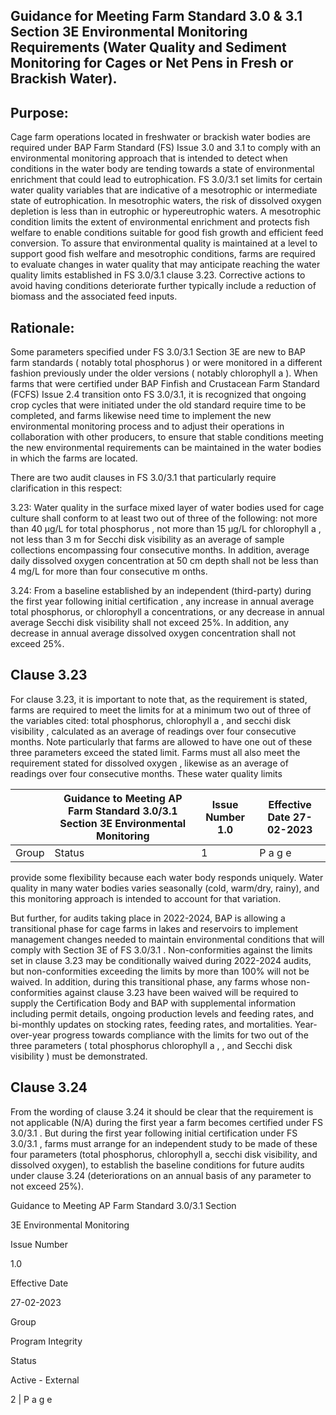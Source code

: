 <!-- image -->

## Guidance for Meeting Farm Standard 3.0 &amp; 3.1 Section 3E Environmental Monitoring Requirements (Water Quality and Sediment Monitoring for Cages or Net Pens in Fresh or Brackish Water).

## Purpose:

Cage farm operations located in freshwater or brackish water bodies are required under BAP Farm Standard (FS) Issue 3.0 and 3.1 to comply with an environmental monitoring approach that is intended to detect when conditions in the water body are tending towards a state of environmental enrichment that could lead to eutrophication.  FS 3.0/3.1 set limits for certain water quality variables that are indicative of a mesotrophic or intermediate state  of  eutrophication.  In  mesotrophic  waters,  the  risk  of  dissolved  oxygen  depletion  is  less  than  in eutrophic  or  hypereutrophic  waters.  A  mesotrophic  condition  limits  the  extent  of  environmental enrichment and protects fish welfare to enable conditions suitable for good fish growth and efficient feed conversion.  To assure that environmental quality is maintained at a level to support good fish welfare and mesotrophic conditions, farms are required to evaluate changes in water quality that may anticipate reaching the water quality limits established in FS 3.0/3.1 clause 3.23.  Corrective actions to avoid having conditions deteriorate further typically include a reduction of biomass and the associated feed inputs.

## Rationale:

Some parameters specified under FS 3.0/3.1 Section 3E are new to BAP farm standards ( notably total phosphorus ) or were monitored in a different fashion previously under the older versions ( notably chlorophyll a ).  When farms that were certified under BAP Finfish and Crustacean Farm Standard (FCFS) Issue 2.4 transition onto FS 3.0/3.1, it is recognized that ongoing crop cycles that were initiated under the old standard require time to be completed, and farms likewise need time to implement the new environmental monitoring process and to adjust their operations in collaboration with other producers, to ensure that stable conditions meeting the new environmental requirements can be maintained in the water bodies in which the farms are located.

There are two audit clauses in FS 3.0/3.1 that particularly require clarification in this respect:

3.23: Water quality in the surface mixed layer of water bodies used for cage culture shall conform to at least two out of three of the following: not more than 40 μg/L for total phosphorus , not more than 15 μg/L for chlorophyll  a , not  less  than  3  m  for Secchi  disk  visibility as  an  average  of  sample  collections encompassing four consecutive months. In addition, average daily dissolved oxygen concentration at 50 cm depth shall not be less than 4 mg/L for more than four consecutive m onths.

3.24: From a baseline established by an independent (third-party) during the first year following initial certification ,  any  increase  in  annual  average  total  phosphorus,  or  chlorophyll  a  concentrations,  or  any decrease in annual average Secchi disk visibility shall not exceed 25%. In addition, any decrease in annual average dissolved oxygen concentration shall not exceed 25%.

## Clause 3.23

For clause 3.23, it is important to note that, as the requirement is stated, farms are required to meet the limits for at a minimum two out of three of the variables cited: total phosphorus, chlorophyll a , and secchi disk visibility , calculated as an average of readings over four consecutive months.  Note particularly that farms are allowed to have one out of these three parameters exceed the stated limit.  Farms must all also meet the requirement stated for dissolved oxygen , likewise as an average of readings over four consecutive months.  These water quality limits

<!-- image -->

|       | Guidance to Meeting AP Farm Standard 3.0/3.1 Section  3E Environmental Monitoring   | Issue Number  1.0   | Effective Date  27-02-2023   |
|-------|-------------------------------------------------------------------------------------|---------------------|------------------------------|
| Group | Status                                                                              | 1  | P a g e        | 1  | P a g e                 |

<!-- image -->

provide some flexibility because each water body responds uniquely. Water quality in many water bodies varies seasonally (cold, warm/dry, rainy), and this monitoring approach is intended to account for that variation.

But further, for audits taking place in 2022-2024, BAP is allowing a transitional phase for cage farms in lakes and reservoirs to implement management changes needed to maintain environmental conditions that will comply with Section 3E of FS 3.0/3.1 .  Non-conformities against the limits set in clause 3.23 may be conditionally waived during 2022-2024 audits, but non-conformities exceeding the limits by more than 100% will not be waived.  In addition, during this transitional phase, any farms whose non-conformities against clause 3.23 have been waived will be required to supply the Certification Body and BAP with supplemental information including permit details, ongoing production levels and feeding rates, and bi-monthly updates on stocking rates, feeding rates, and mortalities.  Year-over-year progress towards compliance with the limits for two out of the three parameters ( total phosphorus chlorophyll a , , and Secchi disk visibility ) must be demonstrated.

## Clause 3.24

From the wording of clause 3.24 it should be clear that the requirement is not applicable (N/A) during the first year a farm becomes certified under FS 3.0/3.1 .  But during the first year following initial certification under FS 3.0/3.1 , farms must arrange for an independent study to be made of these four parameters (total phosphorus, chlorophyll a, secchi disk visibility, and dissolved oxygen), to establish the baseline conditions for future audits under clause 3.24 (deteriorations on an annual basis of any parameter to not exceed 25%).

<!-- image -->

Guidance to Meeting AP Farm Standard 3.0/3.1 Section

3E Environmental Monitoring

Issue Number

1.0

Effective Date

27-02-2023

Group

Program Integrity

Status

Active - External

2 | P a g e
